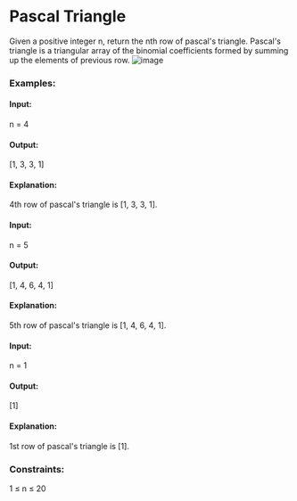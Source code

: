 # Pascal Triangle
Given a positive integer n, return the nth row of pascal's triangle.
Pascal's triangle is a triangular array of the binomial coefficients formed by summing up the elements of previous row.
![image](https://github.com/user-attachments/assets/504d668b-93cd-428b-8f32-51fbb8b4c900)

### Examples:
#### Input: 
n = 4
#### Output: 
[1, 3, 3, 1]
#### Explanation:
4th row of pascal's triangle is [1, 3, 3, 1].

#### Input: 
n = 5
#### Output: 
[1, 4, 6, 4, 1]
#### Explanation:
5th row of pascal's triangle is [1, 4, 6, 4, 1].

#### Input:
n = 1
#### Output:
[1]
#### Explanation: 
1st row of pascal's triangle is [1].

### Constraints:
1 ≤ n ≤ 20



